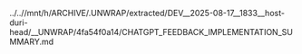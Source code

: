 ../..//mnt/h/ARCHIVE/.UNWRAP/extracted/DEV__2025-08-17__1833__host-duri-head/__UNWRAP/4fa54f0a14/CHATGPT_FEEDBACK_IMPLEMENTATION_SUMMARY.md